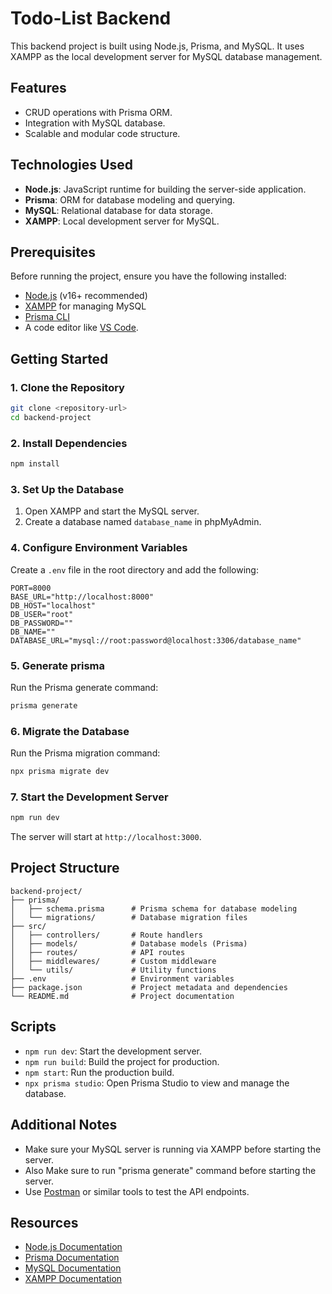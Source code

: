 
# Todo-List Backend

This backend project is built using Node.js, Prisma, and MySQL. It uses XAMPP as the local development server for MySQL database management.

## Features

- CRUD operations with Prisma ORM.
- Integration with MySQL database.
- Scalable and modular code structure.

## Technologies Used

- **Node.js**: JavaScript runtime for building the server-side application.
- **Prisma**: ORM for database modeling and querying.
- **MySQL**: Relational database for data storage.
- **XAMPP**: Local development server for MySQL.

## Prerequisites

Before running the project, ensure you have the following installed:

- [Node.js](https://nodejs.org/) (v16+ recommended)
- [XAMPP](https://www.apachefriends.org/index.html) for managing MySQL
- [Prisma CLI](https://www.prisma.io/docs/getting-started)
- A code editor like [VS Code](https://code.visualstudio.com/).

## Getting Started

### 1. Clone the Repository

```bash
git clone <repository-url>
cd backend-project
```

### 2. Install Dependencies

```bash
npm install
```

### 3. Set Up the Database

1. Open XAMPP and start the MySQL server.
2. Create a database named `database_name` in phpMyAdmin.

### 4. Configure Environment Variables

Create a `.env` file in the root directory and add the following:

```env
PORT=8000
BASE_URL="http://localhost:8000"
DB_HOST="localhost"
DB_USER="root"
DB_PASSWORD=""
DB_NAME=""
DATABASE_URL="mysql://root:password@localhost:3306/database_name"
```

### 5. Generate prisma

Run the Prisma generate command:

```bash
prisma generate
```

### 6. Migrate the Database

Run the Prisma migration command:

```bash
npx prisma migrate dev
```

### 7. Start the Development Server

```bash
npm run dev
```

The server will start at `http://localhost:3000`.

## Project Structure

```plaintext
backend-project/
├── prisma/
│   ├── schema.prisma      # Prisma schema for database modeling
│   └── migrations/        # Database migration files
├── src/
│   ├── controllers/       # Route handlers
│   ├── models/            # Database models (Prisma)
│   ├── routes/            # API routes
│   ├── middlewares/       # Custom middleware
│   └── utils/             # Utility functions
├── .env                   # Environment variables
├── package.json           # Project metadata and dependencies
└── README.md              # Project documentation
```

## Scripts

- `npm run dev`: Start the development server.
- `npm run build`: Build the project for production.
- `npm start`: Run the production build.
- `npx prisma studio`: Open Prisma Studio to view and manage the database.

## Additional Notes

- Make sure your MySQL server is running via XAMPP before starting the server.
- Also Make sure to run "prisma generate" command before starting the server.
- Use [Postman](https://www.postman.com/) or similar tools to test the API endpoints.

## Resources

- [Node.js Documentation](https://nodejs.org/)
- [Prisma Documentation](https://www.prisma.io/docs/)
- [MySQL Documentation](https://dev.mysql.com/doc/)
- [XAMPP Documentation](https://www.apachefriends.org/docs/)
